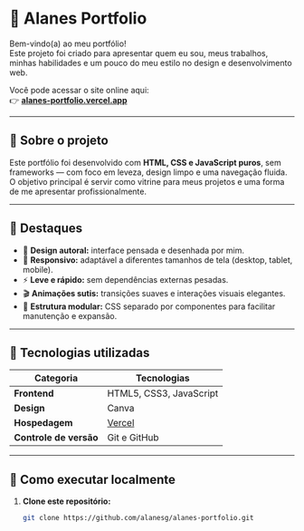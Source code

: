 # 🌊 Alanes Portfolio

Bem-vindo(a) ao meu portfólio!  
Este projeto foi criado para apresentar quem eu sou, meus trabalhos, minhas habilidades e um pouco do meu estilo no design e desenvolvimento web.  

Você pode acessar o site online aqui:  
👉 **[alanes-portfolio.vercel.app](https://alanes-portfolio.vercel.app)**  

---

## 🧭 Sobre o projeto

Este portfólio foi desenvolvido com **HTML, CSS e JavaScript puros**, sem frameworks — com foco em leveza, design limpo e uma navegação fluida.  
O objetivo principal é servir como vitrine para meus projetos e uma forma de me apresentar profissionalmente.

---

## 🎨 Destaques

- 💎 **Design autoral:** interface pensada e desenhada por mim.
- 📱 **Responsivo:** adaptável a diferentes tamanhos de tela (desktop, tablet, mobile).
- ⚡ **Leve e rápido:** sem dependências externas pesadas.
- 🎬 **Animações sutis:** transições suaves e interações visuais elegantes.
- 🧩 **Estrutura modular:** CSS separado por componentes para facilitar manutenção e expansão.

---

## 🧰 Tecnologias utilizadas

| Categoria | Tecnologias |
|------------|-------------|
| **Frontend** | HTML5, CSS3, JavaScript |
| **Design** | Canva |
| **Hospedagem** | [Vercel](https://vercel.com) |
| **Controle de versão** | Git e GitHub |

---

## 🚀 Como executar localmente

1. **Clone este repositório:**
   ```bash
   git clone https://github.com/alanesg/alanes-portfolio.git

